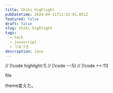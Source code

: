```yaml
---
title: Shiki Highlight
pubDatetime: 2024-04-11T11:52:01.651Z
featured: false
draft: false
slug: shiki-highlight
tags:
  - tech
  - javascript
  - つまづき
description: Java
---
```


  // [!code highlight:1]
// [!code --:5]
  // [!code ++:11]

file

theme変えた。
